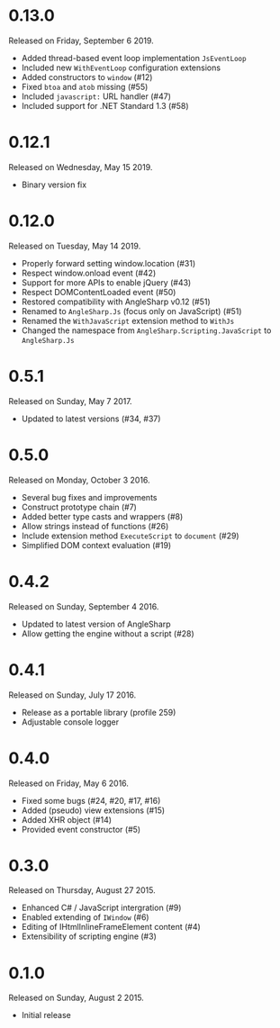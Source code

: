 # 0.13.0

Released on Friday, September 6 2019.

- Added thread-based event loop implementation `JsEventLoop`
- Included new `WithEventLoop` configuration extensions
- Added constructors to `window` (#12)
- Fixed `btoa` and `atob` missing (#55)
- Included `javascript:` URL handler (#47)
- Included support for .NET Standard 1.3 (#58)

# 0.12.1

Released on Wednesday, May 15 2019.

- Binary version fix

# 0.12.0

Released on Tuesday, May 14 2019.

- Properly forward setting window.location (#31)
- Respect window.onload event (#42)
- Support for more APIs to enable jQuery (#43)
- Respect DOMContentLoaded event (#50)
- Restored compatibility with AngleSharp v0.12 (#51)
- Renamed to `AngleSharp.Js` (focus only on JavaScript) (#51)
- Renamed the `WithJavaScript` extension method to `WithJs`
- Changed the namespace from `AngleSharp.Scripting.JavaScript` to `AngleSharp.Js`

# 0.5.1

Released on Sunday, May 7 2017.

- Updated to latest versions (#34, #37)

# 0.5.0

Released on Monday, October 3 2016.

- Several bug fixes and improvements
- Construct prototype chain (#7)
- Added better type casts and wrappers (#8)
- Allow strings instead of functions (#26)
- Include extension method `ExecuteScript` to `document` (#29)
- Simplified DOM context evaluation (#19)

# 0.4.2

Released on Sunday, September 4 2016.

- Updated to latest version of AngleSharp
- Allow getting the engine without a script (#28)

# 0.4.1

Released on Sunday, July 17 2016.

- Release as a portable library (profile 259)
- Adjustable console logger

# 0.4.0

Released on Friday, May 6 2016.

- Fixed some bugs (#24, #20, #17, #16)
- Added (pseudo) view extensions (#15)
- Added XHR object (#14)
- Provided event constructor (#5)

# 0.3.0

Released on Thursday, August 27 2015.

- Enhanced C# / JavaScript intergration (#9)
- Enabled extending of `IWindow` (#6)
- Editing of IHtmlInlineFrameElement content (#4)
- Extensibility of scripting engine (#3)

# 0.1.0

Released on Sunday, August 2 2015.

- Initial release
